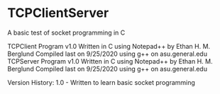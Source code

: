 # TCPClientServer
A basic test of socket programming in C

TCPClient Program v1.0 Written in C using Notepad++ by Ethan H. M. Berglund Compiled last on 9/25/2020 using g++ on asu.general.edu
TCPServer Program v1.0 Written in C using Notepad++ by Ethan H. M. Berglund Compiled last on 9/25/2020 using g++ on asu.general.edu

Version History: 1.0 - Written to learn basic socket programming
